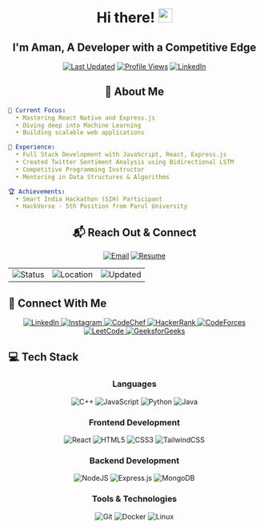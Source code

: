 <div align="center">
  
# Hi there! <img src="https://media.giphy.com/media/hvRJCLFzcasrR4ia7z/giphy.gif" width="28">
## I'm Aman, A Developer with a Competitive Edge

[![Last Updated](https://img.shields.io/badge/Last%20Updated-2024--02--04-brightgreen)](https://github.com/amancore)
[![Profile Views](https://komarev.com/ghpvc/?username=amancore&label=Profile%20views&color=0e75b6&style=flat)](https://github.com/amancore)
[![LinkedIn](https://img.shields.io/badge/LinkedIn-Connect-blue)](https://linkedin.com/in/amancore)

</div>

<div align="center">
  
## 🚀 About Me

<div align="left">

```yaml
🎯 Current Focus:
  • Mastering React Native and Express.js
  • Diving deep into Machine Learning
  • Building scalable web applications

💼 Experience:
  • Full Stack Development with JavaScript, React, Express.js
  • Created Twitter Sentiment Analysis using Bidirectional LSTM
  • Competitive Programming Instructor
  • Mentoring in Data Structures & Algorithms

🏆 Achievements:
  • Smart India Hackathon (SIH) Participant
  • HackVerse - 5th Position from Parul University
```  
<div align="center">
  <h2> 📬 Reach Out & Connect </h2>
</div>

<div align="center">
  
  [![Email](https://img.shields.io/badge/Gmail-aman884623822%40gmail.com-EA4335?style=for-the-badge&logo=gmail&logoColor=white)](mailto:aman884623822@gmail.com)
  [![Resume](https://img.shields.io/badge/Resume-View%20CV-2EA043?style=for-the-badge&logo=googledrive&logoColor=white)](https://drive.google.com/file/d/1VaoQT7c1ZHPAWRHKEdIpsZvTtFJBhCC9/view)
  
</div>

<div align="center">
  <table>
    <tr>
      <td>
        <img src="https://img.shields.io/badge/Status-Available%20for%20Hire-40C057?style=flat-square&logo=googlecalendar&logoColor=white" alt="Status"/>
      </td>
      <td>
        <img src="https://img.shields.io/badge/Location-India-0B3954?style=flat-square&logo=google-maps&logoColor=white" alt="Location"/>
      </td>
      <td>
        <img src="https://img.shields.io/badge/Last%20Updated-2024--02--04-4C75A1?style=flat-square&logo=github&logoColor=white" alt="Updated"/>
      </td>
    </tr>
  </table>
</div>

## 🤝 Connect With Me

<p align="center">
  <a href="https://linkedin.com/in/amancore">
    <img src="https://img.shields.io/badge/LinkedIn-0077B5?style=for-the-badge&logo=linkedin&logoColor=white" alt="LinkedIn"/>
  </a>
  <a href="https://instagram.com/chourasia_aman_">
    <img src="https://img.shields.io/badge/Instagram-E4405F?style=for-the-badge&logo=instagram&logoColor=white" alt="Instagram"/>
  </a>
  <a href="https://www.codechef.com/users/amancore">
    <img src="https://img.shields.io/badge/CodeChef-5B4638?style=for-the-badge&logo=codechef&logoColor=white" alt="CodeChef"/>
  </a>
  <a href="https://www.hackerrank.com/aman8804623822">
    <img src="https://img.shields.io/badge/HackerRank-2EC866?style=for-the-badge&logo=hackerrank&logoColor=white" alt="HackerRank"/>
  </a>
  <a href="https://codeforces.com/profile/amancore">
    <img src="https://img.shields.io/badge/Codeforces-1F8ACB?style=for-the-badge&logo=codeforces&logoColor=white" alt="CodeForces"/>
  </a>
  <a href="https://www.leetcode.com/amancore">
    <img src="https://img.shields.io/badge/LeetCode-FFA116?style=for-the-badge&logo=leetcode&logoColor=black" alt="LeetCode"/>
  </a>
  <a href="https://auth.geeksforgeeks.org/user/amancore">
    <img src="https://img.shields.io/badge/GeeksforGeeks-298D46?style=for-the-badge&logo=geeksforgeeks&logoColor=white" alt="GeeksforGeeks"/>
  </a>
</p>

## 💻 Tech Stack

<div align="center">

### Languages
![C++](https://img.shields.io/badge/C++-00599C?style=for-the-badge&logo=cplusplus&logoColor=white)
![JavaScript](https://img.shields.io/badge/JavaScript-F7DF1E?style=for-the-badge&logo=javascript&logoColor=black)
![Python](https://img.shields.io/badge/Python-3776AB?style=for-the-badge&logo=python&logoColor=white)
![Java](https://img.shields.io/badge/Java-ED8B00?style=for-the-badge&logo=openjdk&logoColor=white)

### Frontend Development
![React](https://img.shields.io/badge/React-20232A?style=for-the-badge&logo=react&logoColor=61DAFB)
![HTML5](https://img.shields.io/badge/HTML5-E34F26?style=for-the-badge&logo=html5&logoColor=white)
![CSS3](https://img.shields.io/badge/CSS3-1572B6?style=for-the-badge&logo=css3&logoColor=white)
![TailwindCSS](https://img.shields.io/badge/Tailwind_CSS-38B2AC?style=for-the-badge&logo=tailwind-css&logoColor=white)

### Backend Development
![NodeJS](https://img.shields.io/badge/Node.js-43853D?style=for-the-badge&logo=node.js&logoColor=white)
![Express.js](https://img.shields.io/badge/Express.js-000000?style=for-the-badge&logo=express&logoColor=white)
![MongoDB](https://img.shields.io/badge/MongoDB-4EA94B?style=for-the-badge&logo=mongodb&logoColor=white)

### Tools & Technologies
![Git](https://img.shields.io/badge/Git-F05032?style=for-the-badge&logo=git&logoColor=white)
![Docker](https://img.shields.io/badge/Docker-2496ED?style=for-the-badge&logo=docker&logoColor=white)
![Linux](https://img.shields.io/badge/Linux-FCC624?style=for-the-badge&logo=linux&logoColor=black)

</div>
